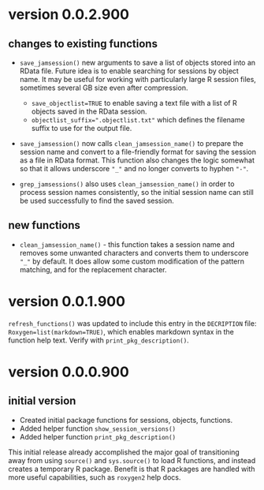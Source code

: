 # version 0.0.2.900

## changes to existing functions

* `save_jamsession()` new arguments to save a list of objects stored
into an RData file. Future idea is to enable searching for sessions
by object name. It may be useful for working with particularly large
R session files, sometimes several GB size even after compression.

   * `save_objectlist=TRUE` to enable saving a text file
   with a list of R objects saved in the RData session.
   * `objectlist_suffix=".objectlist.txt"` which defines the
   filename suffix to use for the output file.

* `save_jamsession()` now calls `clean_jamsession_name()` to prepare
the session name and convert to a file-friendly format for saving
the session as a file in RData format. This function also changes
the logic somewhat so that it allows underscore `"_"` and no longer
converts to hyphen `"-"`.
* `grep_jamsessions()` also uses `clean_jamsession_name()` in order
to process session names consistently, so the initial session name
can still be used successfully to find the saved session.


## new functions

* `clean_jamsession_name()` - this function takes a session name and
removes some unwanted characters and converts them to underscore `"_"`
by default. It does allow some custom modification of the pattern
matching, and for the replacement character.




# version 0.0.1.900

`refresh_functions()` was updated to include this entry
in the `DECRIPTION` file: `Roxygen=list(markdown=TRUE)`,
which enables markdown syntax in the function help text.
Verify with `print_pkg_description()`.

# version 0.0.0.900

## initial version

* Created initial package functions for sessions, objects, functions.
* Added helper function `show_session_versions()`
* Added helper function `print_pkg_description()`

This initial release already accomplished the major goal
of transitioning away from using `source()` and `sys.source()`
to load R functions, and instead creates a temporary R
package. Benefit is that R packages are handled with more
useful capabilities, such as `roxygen2` help docs.
